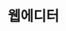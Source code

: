 ---
title: "웹에디터"
linkTitle: "웹에디터"
description: "웹에디터"
url: /common-component/elementary-technology/webeditor
menu:
  depth:
    weight: 8
    parent: "elementary-technology"
    identifier: "webeditor"
---